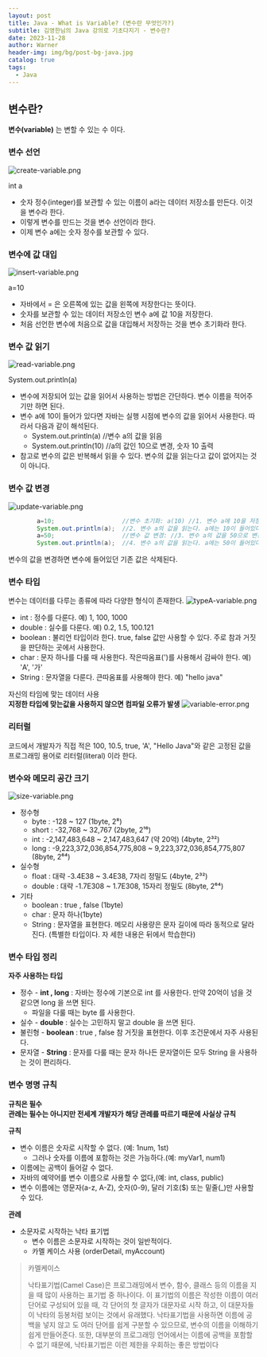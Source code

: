```yaml
---
layout: post
title: Java - What is Variable? (변수란 무엇인가?)
subtitle: 김영한님의 Java 강의로 기초다지기 - 변수란?
date: 2023-11-28
author: Warner
header-img: img/bg/post-bg-java.jpg
catalog: true
tags:
  - Java
---
```


## 변수란?

**변수(variable)** 는 변할 수 있는 수 이다.

### 변수 선언

![create-variable.png](/img/post/2023-11-28/create-variable.png)

int a

- 숫자 정수(integer)를 보관할 수 있는 이름이 a라는 데이터 저장소를 만든다. 이것을 변수라 한다.
- 이렇게 변수를 만드는 것을 변수 선언이라 한다.
- 이제 변수 a에는 숫자 정수를 보관할 수 있다.

### 변수에 값 대입

![insert-variable.png](/img/post/2023-11-28/insert-variable.png)

a=10

- 자바에서 = 은 오른쪽에 있는 값을 왼쪽에 저장한다는 뜻이다.
- 숫자를 보관할 수 있는 데이터 저장소인 변수 a에 값 10을 저장한다.
- 처음 선언한 변수에 처음으로 값을 대입해서 저장하는 것을 변수 초기화라 한다.

### 변수 값 읽기

![read-variable.png](/img/post/2023-11-28/read-variable.png)

System.out.println(a)

- 변수에 저장되어 있는 값을 읽어서 사용하는 방법은 간단하다. 변수 이름을 적어주기만 하면 된다.
- 변수 a에 10이 들어가 있다면 자바는 실행 시점에 변수의 값을 읽어서 사용한다. 따라서 다음과 같이 해석된다.
    - System.out.println(a) //변수 a의 값을 읽음
    - System.out.println(10) //a의 값인 10으로 변경, 숫자 10 출력
- 참고로 변수의 값은 반복해서 읽을 수 있다. 변수의 값을 읽는다고 값이 없어지는 것이 아니다.

### 변수 값 변경

![update-variable.png](/img/post/2023-11-28/update-variable.png)

~~~java
        a=10;                   //변수 초기화: a(10) //1. 변수 a에 10을 저장한다.
        System.out.println(a);  //2. 변수 a의 값을 읽는다. a에는 10이 들어있다. 10을 출력한다.
        a=50;                   //변수 값 변경: //3. 변수 a의 값을 50으로 변경한다. a(10 -> 50)
        System.out.println(a);  //4. 변수 a의 값을 읽는다. a에는 50이 들어있다. 50을 출력한다.
~~~

변수의 값을 변경하면 변수에 들어있던 기존 값은 삭제된다.

### 변수 타입

변수는 데이터를 다루는 종류에 따라 다양한 형식이 존재한다.
![typeA-variable.png](/img/post/2023-11-28/typeA-variable.png)

- int : 정수를 다룬다. 예) 1, 100, 1000
- double : 실수를 다룬다. 예) 0.2, 1.5, 100.121
- boolean : 불리언 타입이라 한다. true, false 값만 사용할 수 있다. 주로 참과 거짓을 판단하는 곳에서 사용한다.
- char : 문자 하나를 다룰 때 사용한다. 작은따옴표(')를 사용해서 감싸야 한다. 예) 'A', '가'
- String : 문자열을 다룬다. 큰따옴표를 사용해야 한다. 예) "hello java"

자신의 타임에 맞는 데이터 사용\
**지정한 타입에 맞는값을 사용하지 않으면 컴파일 오류가 발생**
![variable-error.png](/img/post/2023-11-28/variable-error.png)

### 리터럴

코드에서 개발자가 직접 적은 100, 10.5, true, 'A', "Hello Java"와 같은 고정된 값을 프로그래밍 용어로 리터럴(literal) 이라 한다.

### 변수와 메모리 공간 크기

![size-variable.png](/img/post/2023-11-28/size-variable.png)

- 정수형
    - byte : -128 ~ 127 (1byte, 2⁸)
    - short : -32,768 ~ 32,767 (2byte, 2¹⁶)
    - int : -2,147,483,648 ~ 2,147,483,647 (약 20억) (4byte, 2³²)
    - long : -9,223,372,036,854,775,808 ~ 9,223,372,036,854,775,807 (8byte, 2⁶⁴)
- 실수형
    - float : 대략 -3.4E38 ~ 3.4E38, 7자리 정밀도 (4byte, 2³²)
    - double : 대략 -1.7E308 ~ 1.7E308, 15자리 정밀도 (8byte, 2⁶⁴)
- 기타
    - boolean : true , false (1byte)
    - char : 문자 하나(1byte)
    - String : 문자열을 표현한다. 메모리 사용량은 문자 길이에 따라 동적으로 달라진다. (특별한 타입이다. 자
      세한 내용은 뒤에서 학습한다)

### 변수 타입 정리

**자주 사용하는 타입**

- 정수 - **int , long** : 자바는 정수에 기본으로 int 를 사용한다. 만약 20억이 넘을 것 같으면 long 을 쓰면 된다.
    - 파일을 다룰 때는 byte 를 사용한다.
- 실수 - **double** : 실수는 고민하지 말고 double 을 쓰면 된다.
- 불린형 - **boolean** : true , false 참 거짓을 표현한다. 이후 조건문에서 자주 사용된다.
- 문자열 - **String** : 문자를 다룰 때는 문자 하나든 문자열이든 모두 String 을 사용하는 것이 편리하다.

### 변수 명명 규칙
**규칙은 필수\
관례는 필수는 아니지만 전세계 개발자가 해당 관례를 따르기 때문에 사실상 규칙**

**규칙**
- 변수 이름은 숫자로 시작할 수 없다. (예: 1num, 1st)
  - 그러나 숫자를 이름에 포함하는 것은 가능하다.(예: myVar1, num1)
- 이름에는 공백이 들어갈 수 없다.
- 자바의 예약어를 변수 이름으로 사용할 수 없다,(예: int, class, public)
- 변수 이름에는 영문자(a-z, A-Z), 숫자(0-9), 달러 기호($) 또는 밑줄(_)만 사용할 수 있다.

**관례**
- 소문자로 시작하는 낙타 표기법
  - 변수 이름은 소문자로 시작하는 것이 일반적이다.
  - 카멜 케이스 사용 (orderDetail, myAccount)

> 카멜케이스
> 
> 낙타표기법(Camel Case)은 프로그래밍에서 변수, 함수, 클래스 등의 이름을 지을 때 많이 사용하는 표기법 중
하나이다. 이 표기법의 이름은 작성한 이름이 여러 단어로 구성되어 있을 때, 각 단어의 첫 글자가 대문자로 시작
하고, 이 대문자들이 낙타의 등봉처럼 보이는 것에서 유래했다. 낙타표기법을 사용하면 이름에 공백을 넣지 않고
도 여러 단어를 쉽게 구분할 수 있으므로, 변수의 이름을 이해하기 쉽게 만들어준다. 또한, 대부분의 프로그래밍
언어에서는 이름에 공백을 포함할 수 없기 때문에, 낙타표기법은 이런 제한을 우회하는 좋은 방법이다